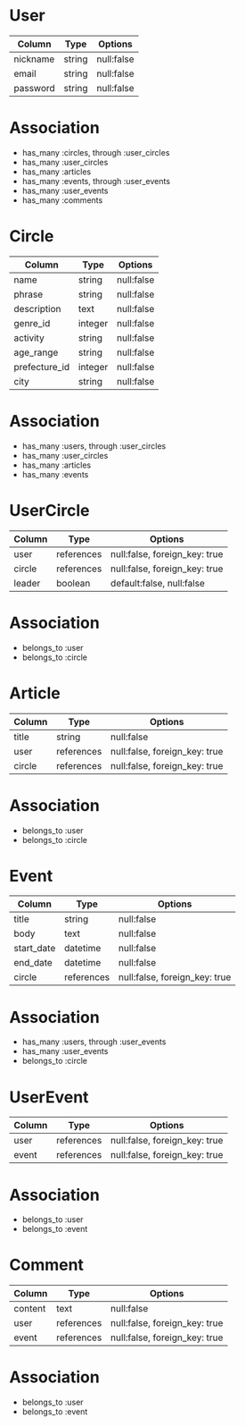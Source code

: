# User

| Column | Type | Options |
| ------ | ---- | ------- |
| nickname | string | null:false |
| email | string | null:false |
| password | string | null:false |

# Association
- has_many :circles, through :user_circles
- has_many :user_circles
- has_many :articles
- has_many :events, through :user_events
- has_many :user_events
- has_many :comments

# Circle
| Column | Type | Options |
| ------ | ---- | ------- |
| name | string | null:false |
| phrase | string | null:false |
| description | text | null:false |
| genre_id | integer | null:false |
| activity |string | null:false |
| age_range | string | null:false |
| prefecture_id | integer | null:false |
| city | string | null:false |

# Association
- has_many :users, through :user_circles
- has_many :user_circles
- has_many :articles
- has_many :events

# UserCircle
| Column | Type | Options |
| ------ | ---- | ------- |
| user | references | null:false, foreign_key: true |
| circle | references | null:false, foreign_key: true |
| leader | boolean | default:false, null:false |

# Association
- belongs_to :user
- belongs_to :circle

# Article
| Column | Type | Options |
| ------ | ---- | ------- |
| title | string | null:false |
| user | references | null:false, foreign_key: true |
| circle | references | null:false, foreign_key: true |

# Association
- belongs_to :user
- belongs_to :circle

# Event
| Column | Type | Options |
| ------ | ---- | ------- |
| title | string | null:false |
| body | text | null:false |
| start_date | datetime | null:false |
| end_date | datetime | null:false |
| circle | references | null:false, foreign_key: true |

# Association
- has_many :users, through :user_events
- has_many :user_events
- belongs_to :circle

# UserEvent
| Column | Type | Options |
| ------ | ---- | ------- |
| user | references | null:false, foreign_key: true |
| event | references | null:false, foreign_key: true |

# Association
- belongs_to :user
- belongs_to :event

# Comment
| Column | Type | Options |
| ------ | ---- | ------- |
| content | text | null:false |
| user | references | null:false, foreign_key: true |
| event | references | null:false, foreign_key: true |

# Association
- belongs_to :user
- belongs_to :event